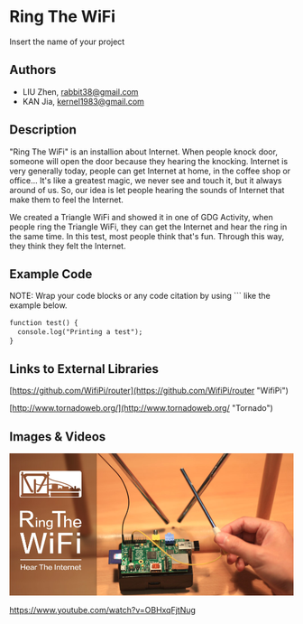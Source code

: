 # Ring The WiFi
Insert the name of your project

## Authors
- LIU Zhen, rabbit38@gmail.com
- KAN Jia, kernel1983@gmail.com

## Description
"Ring The WiFi" is an installion about Internet. When people knock door, someone will open the door because they hearing the knocking. Internet is very generally today, people can get Internet at home, in the coffee shop or office... It's like a greatest magic, we never see and touch it, but it always around of us. So, our idea is let people hearing the sounds of Internet that make them to feel the Internet. 

We created a Triangle WiFi and showed it in one of GDG Activity, when people ring the Triangle WiFi, they can get the Internet and hear the ring in the same time. In this test, most people think that's fun. Through this way, they think they felt the Internet.

## Example Code
NOTE: Wrap your code blocks or any code citation by using ``` like the example below.
```
function test() {
  console.log("Printing a test");
}
```
## Links to External Libraries

[https://github.com/WifiPi/router](https://github.com/WifiPi/router "WifiPi")

[http://www.tornadoweb.org/](http://www.tornadoweb.org/ "Tornado")

## Images & Videos

![Ring the WiFi](project_images/cover.jpg?raw=true "Ring the WiFi")

https://www.youtube.com/watch?v=OBHxqFjtNug
